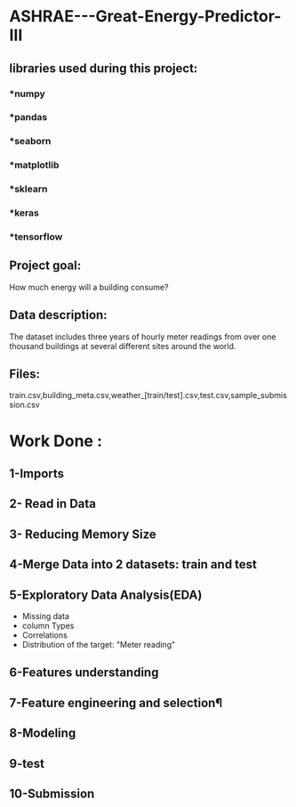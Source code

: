 # ASHRAE---Great-Energy-Predictor-III

## libraries used during this project:

### *numpy
### *pandas
### *seaborn
### *matplotlib
### *sklearn
### *keras
### *tensorflow



## Project goal:
How much energy will a building consume?

## Data description:
The dataset includes three years of hourly meter readings from over one thousand buildings at several different sites around the world.

## Files:  
train.csv,building_meta.csv,weather_[train/test].csv,test.csv,sample_submission.csv


# Work Done :
## 1-Imports
## 2- Read in Data
## 3- Reducing Memory Size
## 4-Merge Data into 2 datasets: train and test
## 5-Exploratory Data Analysis(EDA)
  - Missing data 
  - column Types
  - Correlations
  - Distribution of the target:  "Meter reading"

## 6-Features understanding
## 7-Feature engineering and selection¶
## 8-Modeling
## 9-test
## 10-Submission
  




